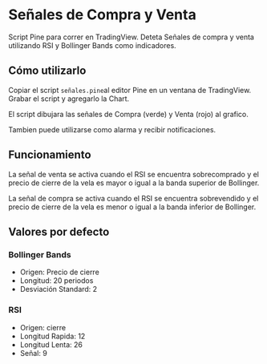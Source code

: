# Señales de Compra y Venta

Script Pine para correr en TradingView. Deteta Señales de compra y venta utilizando RSI y Bollinger Bands como indicadores.

## Cómo utilizarlo

Copiar el script `señales.pine`al editor Pine en  un ventana de TradingView. Grabar el script y agregarlo la Chart.  

El script dibujara las señales de Compra (verde) y Venta (rojo) al grafico. 

Tambien puede utilizarse como alarma y recibir notificaciones.  

## Funcionamiento

La señal de venta se activa cuando el RSI se encuentra sobrecomprado y el precio de cierre de la vela es mayor o igual a la banda superior de Bollinger.

La señal de compra se activa cuando el RSI se encuentra sobrevendido y el precio de cierre de la vela es menor o igual a la banda inferior de Bollinger.

## Valores por defecto

### Bollinger Bands

* Origen: Precio de cierre
* Longitud: 20 periodos
* Desviación Standard: 2

### RSI
* Origen: cierre
* Longitud Rapida: 12
* Longitud Lenta: 26
* Señal: 9
